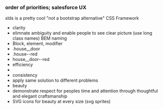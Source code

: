 ### order of priorities; salesforce UX

slds is a pretty cool "not a bootstrap alternative" CSS Framework

* clarity
 * elimnate ambiguity and enable people to see clear picture (use long class names) BEM naming
  * Block, element, modifier   
  * .house__door
  * .house--red
  * house__door--red
* efficiency
 * 
* consistency
 * apply same solution to different problems
* beauty
 * demonstrate respect for peoples time and attention through thoughtful and elegant craftsmanship
 * SVG icons for beauty at every size (svg sprites)
 
